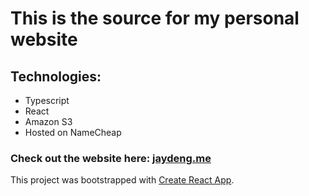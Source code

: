 # This is the source for my personal website

## Technologies:

-   Typescript
-   React
-   Amazon S3
-   Hosted on NameCheap

### Check out the website here: [jaydeng.me](jaydeng.me)

This project was bootstrapped with [Create React App](https://github.com/facebook/create-react-app).
